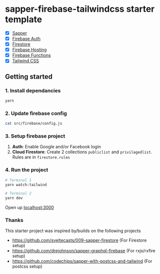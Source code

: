 # sapper-firebase-tailwindcss starter template

- [x] [Sapper](https://sapper.svelte.dev)
- [x] [Firebase Auth](https://firebase.google.com/docs/auth)
- [x] [Firestore](https://firebase.google.com/docs/firestore)
- [x] [Firebase Hosting](https://firebase.google.com/docs/hosting)
- [x] [Firebase Functions](https://firebase.google.com/docs/functions)
- [x] [Tailwind CSS](https://tailwindcss.com)

## Getting started

### 1. Install dependancies

```bash
yarn
```

### 2. Update firebase config

```bash
cat src/firebase/config.js
```

### 3. Setup firebase project

1. **Auth**: Enable Google and/or Facebook login
2. **Cloud Firestore**: Create 2 collections `publiclist` and `privilagedlist`. Rules are in `firestore.rules`

### 4. Run the project

```bash
# Terminal 1
yarn watch:tailwind

# Terminal 2
yarn dev
```

Open up [localhost:3000](http://localhost:3000)

### Thanks

This starter project was inspired by/builds on the following projects

- https://github.com/sveltecasts/009-sapper-firestore (For Firestore setup)
- https://github.com/drejohnson/sapper-graphql-firebase (For rxjs/rxfire setup)
- https://github.com/codechips/sapper-with-postcss-and-tailwind (For postcss setup)

